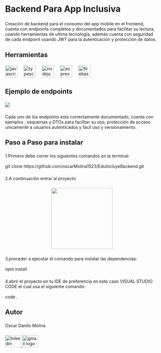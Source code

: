 <h1 align="left">Backend Para App Inclusiva</h1>

###

<p align="left">Creación de backend para el consumo del app mobile en el frontend, cuenta con endpoints completos y documentados para facilitar su lectura, usando herramientas de ultima tecnología, además cuenta con seguridad de cada endpoint usando JWT para la autenticación y protección de datos.</p>

###

<h2 align="left">Herramientas</h2>

###

<div align="left">
  <img src="https://cdn.jsdelivr.net/gh/devicons/devicon/icons/javascript/javascript-original.svg" height="40" alt="javascript logo"  />
  <img width="12" />
  <img src="https://cdn.jsdelivr.net/gh/devicons/devicon/icons/typescript/typescript-original.svg" height="40" alt="typescript logo"  />
  <img width="12" />
  <img src="https://cdn.jsdelivr.net/gh/devicons/devicon/icons/nodejs/nodejs-original.svg" height="40" alt="nodejs logo"  />
  <img width="12" />
  <img src="https://cdn.jsdelivr.net/gh/devicons/devicon/icons/express/express-original.svg" height="40" alt="express logo"  />
  <img width="12" />
  <img src="https://cdn.jsdelivr.net/gh/devicons/devicon/icons/firebase/firebase-plain.svg" height="40" alt="firebase logo"  />
</div>

###

<h2 align="left">Ejemplo de endpoints</h2>

###

<div align="left">
  <img height="auto" src="https://i.ibb.co/GvjXt5G8/api-Documentation.jpg"  />
</div>

###

<p align="left">Cada uno de los endpoints esta correctamente documentado, cuenta con ejemplos , esquemas y DTOs para facilitar su uso, protección de acceso unicamente a usuarios autenticados y facil uso y versionamiento.</p>

###

<h2 align="left">Paso a Paso para instalar</h2>

###

<p align="left">1.Primero debe correr los siguientes comandos en la terminal: <br><br>git clone https://github.com/oscarMolina1523/EduIncluyeBackend.git</p>

###

<p align="left">2.A continuación entrar al proyecto</p>

###

<div align="center">
  <img height="200" src="https://i.ibb.co/HDpPCL6G/route.png"  />
</div>

###

<p align="left">3.proceder a ejecutar el comando para instalar las dependencias:<br><br>npm install</p>

###

<p align="left">4.abrir el proyecto en tu IDE de preferencia en este caso VISUAL STUDIO CODE el cual usa el siguiente comando:<br><br>code .</p>

###

<h2 align="left">Autor</h2>

###

<p align="left">Oscar Danilo Molina</p>

###

<div align="left">
  <a href="https://www.linkedin.com/in/oscar-molina-916195309/" target="_blank">
    <img src="https://raw.githubusercontent.com/maurodesouza/profile-readme-generator/master/src/assets/icons/social/linkedin/default.svg" width="52" height="40" alt="linkedin logo"  />
  </a>
  <a href="https://mail.google.com/mail/u/0/#inbox" target="_blank">
    <img src="https://raw.githubusercontent.com/maurodesouza/profile-readme-generator/master/src/assets/icons/social/gmail/default.svg" width="52" height="40" alt="gmail logo"  />
  </a>
</div>

###
